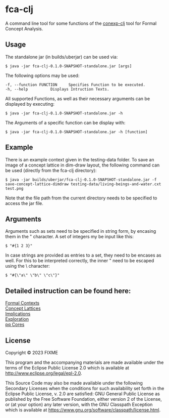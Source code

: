 # fca-clj

A command line tool for some functions of the [conexp-clj](https://github.com/tomhanika/conexp-clj) tool for Formal Concept Analysis.

## Usage

The standalone jar (in builds/uberjar) can be used via:

    $ java -jar fca-clj-0.1.0-SNAPSHOT-standalone.jar [args]

The following options may be used:

```
-f, --function FUNCTION 	Specifies Function to be executed.
-h, --help 			Displays Intruction Texts.
```

All supported Functions, as well as their necessary arguments can be displayed by executing:

    $ java -jar fca-clj-0.1.0-SNAPSHOT-standalone.jar -h

The Arguments of a specific function can be display with:

    $ java -jar fca-clj-0.1.0-SNAPSHOT-standalone.jar -h [function]

## Example

There is an example context given in the testing-data folder. To save an image of a concept lattice in dim-draw layout, the following command can be used (directly from the fca-clj directory):

    $ java -jar builds/uberjar/fca-clj-0.1.0-SNAPSHOT-standalone.jar -f save-concept-lattice-dimdraw testing-data/living-beings-and-water.cxt test.png

Note that the file path from the current directory needs to be specified to access the jar file.

## Arguments

Arguments such as sets need to be specified in string form, by encasing them in the " character.
A set of integers my be input like this:

    $ "#{1 2 3}"

In case strings are provided as entries to a set, they need to be encases as well. For this to be interpreted correctly, the inner " need to be escaped using the \ character:

    $ "#{\"a\" \"b\" \"c\"}"


## Detailed instruction can be found here:

[Formal Contexts](doc/Formal-Contexts.org)   
[Concept Lattices](doc/Concept-Lattices.org)   
[Implications](doc/Implications.org)   
[Exploration](doc/Exploration.org)   
[pq Cores](doc/pqcores.org)   


## License

Copyright © 2023 FIXME

This program and the accompanying materials are made available under the
terms of the Eclipse Public License 2.0 which is available at
http://www.eclipse.org/legal/epl-2.0.

This Source Code may also be made available under the following Secondary
Licenses when the conditions for such availability set forth in the Eclipse
Public License, v. 2.0 are satisfied: GNU General Public License as published by
the Free Software Foundation, either version 2 of the License, or (at your
option) any later version, with the GNU Classpath Exception which is available
at https://www.gnu.org/software/classpath/license.html.
